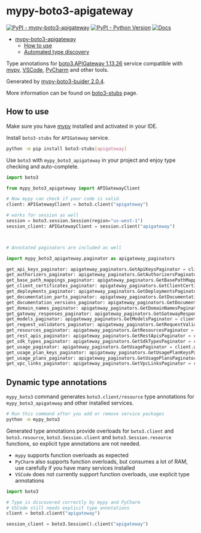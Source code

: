 # mypy-boto3-apigateway

[![PyPI - mypy-boto3-apigateway](https://img.shields.io/pypi/v/mypy-boto3-apigateway.svg?color=blue)](https://pypi.org/project/mypy-boto3-apigateway)
[![PyPI - Python Version](https://img.shields.io/pypi/pyversions/mypy-boto3-apigateway.svg?color=blue)](https://pypi.org/project/mypy-boto3-apigateway)
[![Docs](https://img.shields.io/readthedocs/mypy-boto3-builder.svg?color=blue)](https://mypy-boto3-builder.readthedocs.io/)

- [mypy-boto3-apigateway](#mypy-boto3-apigateway)
  - [How to use](#how-to-use)
  - [Automated type discovery](#automated-type-discovery)

Type annotations for
[boto3.APIGateway 1.13.26](https://boto3.amazonaws.com/v1/documentation/api/1.13.26/reference/services/apigateway.html#APIGateway) service
compatible with [mypy](https://github.com/python/mypy), [VSCode](https://code.visualstudio.com/),
[PyCharm](https://www.jetbrains.com/pycharm/) and other tools.

Generated by [mypy-boto3-buider 2.0.4](https://github.com/vemel/mypy_boto3_builder).

More information can be found on [boto3-stubs](https://pypi.org/project/boto3-stubs/) page.

## How to use

Make sure you have [mypy](https://github.com/python/mypy) installed and activated in your IDE.

Install `boto3-stubs` for `APIGateway` service.

```bash
python -m pip install boto3-stubs[apigateway]
```

Use `boto3` with `mypy_boto3_apigateway` in your project and enjoy type checking and auto-complete.

```python
import boto3

from mypy_boto3_apigateway import APIGatewayClient

# Now mypy can check if your code is valid.
client: APIGatewayClient = boto3.client("apigateway")

# works for session as well
session = boto3.session.Session(region="us-west-1")
session_client: APIGatewayClient = session.client("apigateway")



# Annotated paginators are included as well

import mypy_boto3_apigateway.paginator as apigateway_paginators

get_api_keys_paginator: apigateway_paginators.GetApiKeysPaginator = client.get_paginator("get_api_keys")
get_authorizers_paginator: apigateway_paginators.GetAuthorizersPaginator = client.get_paginator("get_authorizers")
get_base_path_mappings_paginator: apigateway_paginators.GetBasePathMappingsPaginator = client.get_paginator("get_base_path_mappings")
get_client_certificates_paginator: apigateway_paginators.GetClientCertificatesPaginator = client.get_paginator("get_client_certificates")
get_deployments_paginator: apigateway_paginators.GetDeploymentsPaginator = client.get_paginator("get_deployments")
get_documentation_parts_paginator: apigateway_paginators.GetDocumentationPartsPaginator = client.get_paginator("get_documentation_parts")
get_documentation_versions_paginator: apigateway_paginators.GetDocumentationVersionsPaginator = client.get_paginator("get_documentation_versions")
get_domain_names_paginator: apigateway_paginators.GetDomainNamesPaginator = client.get_paginator("get_domain_names")
get_gateway_responses_paginator: apigateway_paginators.GetGatewayResponsesPaginator = client.get_paginator("get_gateway_responses")
get_models_paginator: apigateway_paginators.GetModelsPaginator = client.get_paginator("get_models")
get_request_validators_paginator: apigateway_paginators.GetRequestValidatorsPaginator = client.get_paginator("get_request_validators")
get_resources_paginator: apigateway_paginators.GetResourcesPaginator = client.get_paginator("get_resources")
get_rest_apis_paginator: apigateway_paginators.GetRestApisPaginator = client.get_paginator("get_rest_apis")
get_sdk_types_paginator: apigateway_paginators.GetSdkTypesPaginator = client.get_paginator("get_sdk_types")
get_usage_paginator: apigateway_paginators.GetUsagePaginator = client.get_paginator("get_usage")
get_usage_plan_keys_paginator: apigateway_paginators.GetUsagePlanKeysPaginator = client.get_paginator("get_usage_plan_keys")
get_usage_plans_paginator: apigateway_paginators.GetUsagePlansPaginator = client.get_paginator("get_usage_plans")
get_vpc_links_paginator: apigateway_paginators.GetVpcLinksPaginator = client.get_paginator("get_vpc_links")
```

## Dynamic type annotations

`mypy_boto3` command generates `boto3.client/resource` type annotations for
`mypy_boto3_apigateway` and other installed services.

```bash
# Run this command after you add or remove service packages
python -m mypy_boto3
```

Generated type annotations provide overloads for `boto3.client` and `boto3.resource`,
`boto3.Session.client` and `boto3.Session.resource` functions,
so explicit type annotations are not needed.

- `mypy` supports function overloads as expected
- `PyCharm` also supports function overloads, but consumes a lot of RAM, use carefully if you have many services installed
- `VSCode` does not currently support function overloads, use explicit type annotations

```python
import boto3

# Type is discovered correctly by mypy and PyCharm
# VSCode still needs explicit type annotations
client = boto3.client("apigateway")

session_client = boto3.Session().client("apigateway")
```